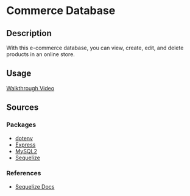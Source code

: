 # Commerce Database
## Description
With this e-commerce database, you can view, create, edit, and delete products in an online store.
## Usage
[Walkthrough Video]()
## Sources
### Packages
- [dotenv](https://www.dotenv.org/docs/)
- [Express](https://expressjs.com/)
- [MySQL2](https://sidorares.github.io/node-mysql2/docs)
- [Sequelize](https://sequelize.org/docs/v6/)
### References
- [Sequelize Docs](https://sequelize.org/docs/v6/)